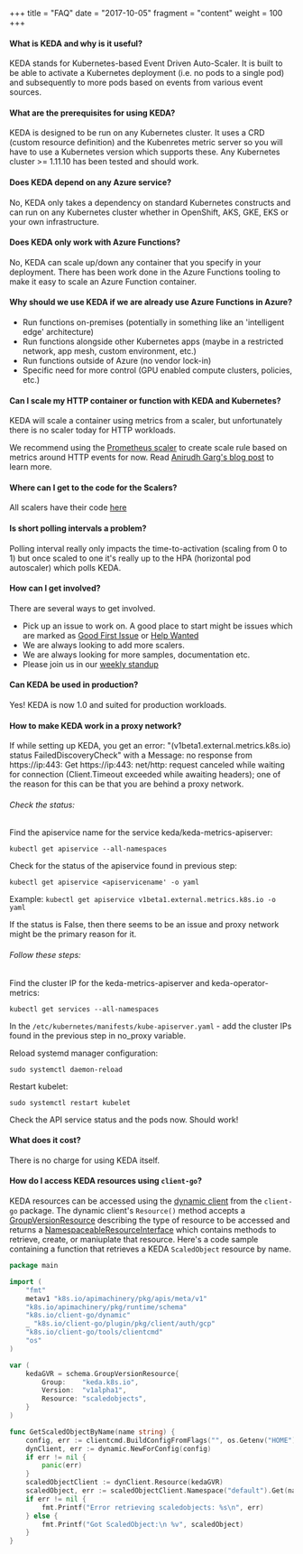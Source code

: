 +++
title = "FAQ"
date = "2017-10-05"
fragment = "content"
weight = 100
+++

#### What is KEDA and why is it useful?
KEDA stands for Kubernetes-based Event Driven Auto-Scaler. It is built to be able to activate a Kubernetes deployment (i.e. no pods to a single pod) and subsequently to more pods based on events from various event sources.

#### What are the prerequisites for using KEDA?
KEDA is designed to be run on any Kubernetes cluster. It uses a CRD (custom resource definition) and the Kubenretes metric server so you will have to use a Kubernetes version which supports these. Any Kubernetes cluster >= 1.11.10 has been tested and should work.

#### Does KEDA depend on any Azure service?
No, KEDA only takes a dependency on standard Kubernetes constructs and can run on any Kubernetes cluster whether in OpenShift, AKS, GKE, EKS or your own infrastructure.

#### Does KEDA only work with Azure Functions?
No, KEDA can scale up/down any container that you specify in your deployment. There has been work done in the Azure Functions tooling to make it easy to scale an Azure Function container.

#### Why should we use KEDA if we are already use Azure Functions in Azure?

* Run functions on-premises (potentially in something like an 'intelligent edge' architecture)
* Run functions alongside other Kubernetes apps (maybe in a restricted network, app mesh, custom environment, etc.)
* Run functions outside of Azure (no vendor lock-in)
* Specific need for more control (GPU enabled compute clusters, policies, etc.)

#### Can I scale my HTTP container or function with KEDA and Kubernetes?
KEDA will scale a container using metrics from a scaler, but unfortunately there is no scaler today for HTTP workloads. 

We recommend using the [Prometheus scaler](https://keda.sh/scalers/prometheus/) to create scale rule based on metrics around HTTP events for now. Read [Anirudh Garg's blog post](https://dev.to/anirudhgarg_99/scale-up-and-down-a-http-triggered-function-app-in-kubernetes-using-keda-4m42) to learn more.

####  Where can I get to the code for the Scalers?
All scalers have their code [here](https://github.com/kedacore/keda/tree/master/pkg/scalers)

#### Is short polling intervals a problem?
Polling interval really only impacts the time-to-activation (scaling from 0 to 1) but once scaled to one it's really up to the HPA (horizontal pod autoscaler) which polls KEDA.

#### How can I get involved?
There are several ways to get involved.

* Pick up an issue to work on. A good place to start might be issues which are marked as [Good First Issue](https://github.com/kedacore/keda/labels/good%20first%20issue) or [Help Wanted](https://github.com/kedacore/keda/labels/help%20wanted)
* We are always looking to add more scalers.
* We are always looking for more samples, documentation etc.
* Please join us in our [weekly standup](https://github.com/kedacore/keda#community-standup)

#### Can KEDA be used in production?
Yes! KEDA is now 1.0 and suited for production workloads.

#### How to make KEDA work in a proxy network?
If while setting up KEDA, you get an error: "(v1beta1.external.metrics.k8s.io) status FailedDiscoveryCheck" with a Message: no response from https://ip:443: Get https://ip:443: net/http: request canceled while waiting for connection (Client.Timeout exceeded while awaiting headers); one of the reason for this can be that you are behind a proxy network.


###### Check the status:

Find the apiservice name for the service keda/keda-metrics-apiserver:

```kubectl get apiservice --all-namespaces```

Check for the status of the apiservice found in previous step:

```kubectl get apiservice <apiservicename' -o yaml```

Example: ```kubectl get apiservice v1beta1.external.metrics.k8s.io -o yaml```

If the status is False, then there seems to be an issue and proxy network might be the primary reason for it.

###### Follow these steps:

Find the cluster IP for the keda-metrics-apiserver and keda-operator-metrics:

```kubectl get services --all-namespaces```

In the ```/etc/kubernetes/manifests/kube-apiserver.yaml``` - add the cluster IPs found in the previous step in no_proxy variable.

Reload systemd manager configuration:

```sudo systemctl daemon-reload```

Restart kubelet:

```sudo systemctl restart kubelet```

Check the API service status and the pods now. Should work!


#### What does it cost?
There is no charge for using KEDA itself.

#### How do I access KEDA resources using `client-go`?

KEDA resources can be accessed using the [dynamic
client](https://godoc.org/k8s.io/client-go/dynamic) from the `client-go` package.  The dynamic client's `Resource()` method accepts a
[GroupVersionResource](https://godoc.org/k8s.io/apimachinery/pkg/runtime/schema#GroupVersionResource)
describing the type of resource to be accessed and returns a
[NamespaceableResourceInterface](https://godoc.org/k8s.io/client-go/dynamic#NamespaceableResourceInterface)
which contains methods to retrieve, create, or maniuplate that resource.  Here's a code sample
containing a function that retrieves a KEDA `ScaledObject` resource by name.

```Go
package main

import (
	"fmt"
	metav1 "k8s.io/apimachinery/pkg/apis/meta/v1"
	"k8s.io/apimachinery/pkg/runtime/schema"
	"k8s.io/client-go/dynamic"
	_ "k8s.io/client-go/plugin/pkg/client/auth/gcp"
	"k8s.io/client-go/tools/clientcmd"
	"os"
)

var (
	kedaGVR = schema.GroupVersionResource{
		Group:    "keda.k8s.io",
		Version:  "v1alpha1",
		Resource: "scaledobjects",
	}
)

func GetScaledObjectByName(name string) {
	config, err := clientcmd.BuildConfigFromFlags("", os.Getenv("HOME")+"/.kube/config")
	dynClient, err := dynamic.NewForConfig(config)
	if err != nil {
		panic(err)
	}
	scaledObjectClient := dynClient.Resource(kedaGVR)
	scaledObject, err := scaledObjectClient.Namespace("default").Get(name, metav1.GetOptions{})
	if err != nil {
		fmt.Printf("Error retrieving scaledobjects: %s\n", err)
	} else {
		fmt.Printf("Got ScaledObject:\n %v", scaledObject)
	}
}
```
